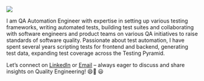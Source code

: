 ![](assets/main.svg)

I am QA Automation Engineer with expertise in setting up various testing frameworks, writing automated tests, building test suites and collaborating with software engineers and product teams on various QA initiatives to raise standards of software quality. Passionate about test automation, I have spent several years scripting tests for frontend and backend, generating test data, expanding test coverage across the Testing Pyramid.

Let’s connect on [LinkedIn](https://www.linkedin.com/in/mfurqandaud/) or [Email](mailto:furqandaud99@gmail.com) – always eager to discuss and share insights on Quality Engineering! 😄🚀
  😃
